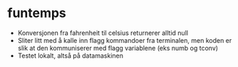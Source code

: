 # funtemps

- Konversjonen fra fahrenheit til celsius returnerer alltid null
- Sliter litt med å kalle inn flagg kommandoer fra terminalen, men koden er slik at den kommuniserer med flagg variablene (eks numb og tconv)
- Testet lokalt, altså på datamaskinen
